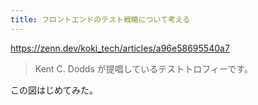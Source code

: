 ```yaml
---
title: フロントエンドのテスト戦略について考える
---
```


https://zenn.dev/koki_tech/articles/a96e58695540a7

> Kent C. Dodds が提唱しているテストトロフィーです。

この図はじめてみた。
